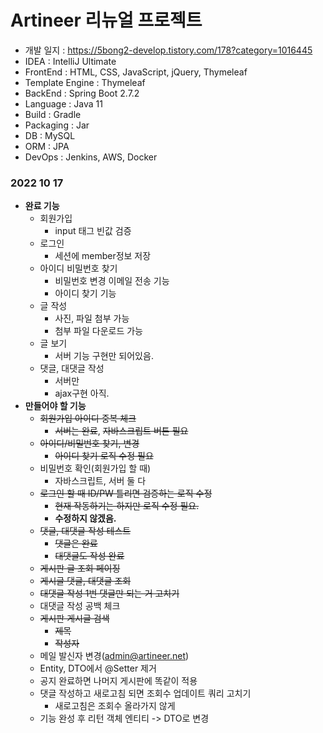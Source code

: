 # Artineer 리뉴얼 프로젝트

- 개발 일지 : https://5bong2-develop.tistory.com/178?category=1016445
- IDEA : IntelliJ Ultimate
- FrontEnd : HTML, CSS, JavaScript, jQuery, Thymeleaf
- Template Engine : Thymeleaf
- BackEnd : Spring Boot 2.7.2
- Language : Java 11
- Build : Gradle
- Packaging : Jar
- DB : MySQL
- ORM : JPA
- DevOps : Jenkins, AWS, Docker


### 2022 10 17
- __완료 기능__
  - 회원가입
    - input 태그 빈값 검증
  - 로그인
    - 세션에 member정보 저장
  - 아이디 비밀번호 찾기
    - 비밀번호 변경 이메일 전송 기능
    - 아이디 찾기 기능
  - 글 작성
    - 사진, 파일 첨부 가능
    - 첨부 파일 다운로드 가능
  - 글 보기
    - 서버 기능 구현만 되어있음.
  - 댓글, 대댓글 작성
    - 서버만
    - ajax구현 아직.
- __만들어야 할 기능__
  - ~~회원가입 아이디 중복 체크~~
    - ~~서버는 완료~~, ~~자바스크립트 버튼 필요~~
  - ~~아이디/비밀번호 찾기, 변경~~
    - ~~아이디 찾기 로직 수정 필요~~
  - 비밀번호 확인(회원가입 할 때)
    - 자바스크립트, 서버 둘 다
  - ~~로그인 할 때 ID/PW 틀리면 검증하는 로직 수정~~
    - ~~현재 작동하기는 하지만 로직 수정 필요.~~
    - __수정하지 않겠음.__
  - ~~댓글, 대댓글 작성 테스트~~
    - ~~댓글은 완료~~
    - ~~대댓글도 작성 완료~~
  - ~~게시판 글 조회 페이징~~
  - ~~게시글 댓글, 대댓글 조회~~
  - ~~대댓글 작성 1번 댓글만 되는 거 고치기~~
  - 대댓글 작성 공백 체크
  - ~~게시판 게시글 검색~~
    - ~~제목~~
    - ~~작성자~~
  - 메일 발신자 변경(admin@artineer.net)
  - Entity, DTO에서 @Setter 제거
  - 공지 완료하면 나머지 게시판에 똑같이 적용
  - 댓글 작성하고 새로고침 되면 조회수 업데이트 쿼리 고치기
    - 새로고침은 조회수 올라가지 않게
  - 기능 완성 후 리턴 객체 엔티티 -> DTO로 변경